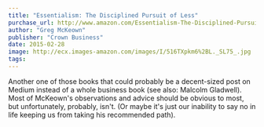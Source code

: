 ```yaml
---
title: "Essentialism: The Disciplined Pursuit of Less"
purchase_url: http://www.amazon.com/Essentialism-The-Disciplined-Pursuit-Less/dp/0804137382%3FSubscriptionId%3DAKIAIVZLK2PABGQI2KAQ%26tag%3Deverrail-20%26linkCode%3Dxm2%26camp%3D2025%26creative%3D165953%26creativeASIN%3D0804137382
author: "Greg McKeown"
publisher: "Crown Business"
date: 2015-02-28
image: http://ecx.images-amazon.com/images/I/516TXpkm6%2BL._SL75_.jpg
tags:
---
```


Another one of those books that could probably be a decent-sized
post on Medium instead of a whole business book (see also: Malcolm Gladwell).
Most of McKeown's observations and advice should be obvious to most, but
unfortunately, probably, isn't. (Or maybe it's just our inability to say no in
life keeping us from taking his recommended path).
